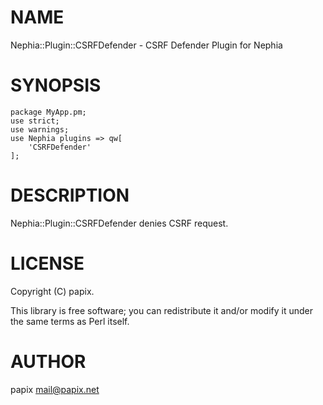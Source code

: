 # NAME

Nephia::Plugin::CSRFDefender - CSRF Defender Plugin for Nephia

# SYNOPSIS

    package MyApp.pm;
    use strict;
    use warnings;
    use Nephia plugins => qw[
        'CSRFDefender'
    ];

# DESCRIPTION

Nephia::Plugin::CSRFDefender denies CSRF request.

# LICENSE

Copyright (C) papix.

This library is free software; you can redistribute it and/or modify
it under the same terms as Perl itself.

# AUTHOR

papix <mail@papix.net>
